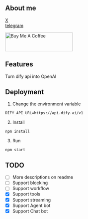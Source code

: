 ## About me
[X](https://sum4all.site/twitter)\
[telegram](https://sum4all.site/telegram)

<a href="https://www.buymeacoffee.com/fatwang2" target="_blank"><img src="https://cdn.buymeacoffee.com/buttons/v2/default-yellow.png" alt="Buy Me A Coffee" style="height: 60px !important;width: 217px !important;" ></a>

## Features
Turn dify api into OpenAI

## Deployment
1. Change the environment variable
```
DIFY_API_URL=https://api.dify.ai/v1
```

2. Install 
```
npm install
```

3. Run
```
npm start
```

## TODO
- [ ] More descriptions on readme
- [ ] Support blocking
- [ ] Support workflow
- [x] Support tools
- [x] Support streaming
- [x] Support Agent bot
- [x] Support Chat bot

